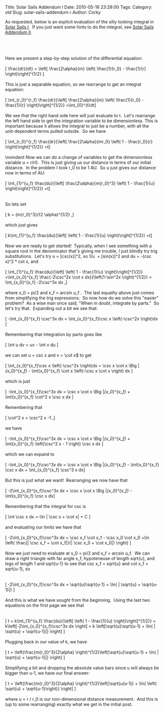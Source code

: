 Title: Solar Sails Addendum I
Date: 2010-05-16 23:28:00
Tags: 
Category: old
Slug: solar-sails-addendum-i
Author: Corky

As requested, below is an explicit evaluation of the silly looking integral in <a href="http://thevirtuosi.blogspot.com/2010/05/solar-sails-i.html">Solar Sails I</a>. &nbsp;If you just want some hints to do the integral, see <a href="http://thevirtuosi.blogspot.com/2010/05/solar-sails-addendum-ii.html">Solar Sails Addendum II</a>.<br /><br /><a name='more'></a><br /><br /><br />Here we present a step-by-step solution of the differential equation:<br /><br />\[ \frac{dr}{dt} = \left[ \frac{2\alpha}{m} \left( \frac{1}{r_0} - \frac{1}{r} \right)\right]^{1/2} \]<br /><br />This is just a separable equation, so we rearrange to get an integral equation:<br /><br />\[ \int_{r_0}^{r_f} \frac{dr}{\left[ \frac{2\alpha}{m} \left( \frac{1}{r_0} - \frac{1}{r} \right)\right]^{1/2}} =\int_{0}^{t}dt\]<br /><br />We see that the right hand side here will just evaluate to t. &nbsp;Let's rearrange the left hand side to get the integration variable to be dimensionless. This is important because it allows the integral to just be a number, with all the unit-dependent terms pulled outside. &nbsp;So we have<br /><br />\[ \int_{r_0}^{r_f} \frac{dr}{\left[ \frac{2\alpha}{mr_0} \left( 1 - \frac{r_0}{r} \right)\right]^{1/2}} =t\]<br /><br />\noindent Now we can do a change of variables to get the dimensionless variable u = r/r0. &nbsp;This is just giving us our distance in terms of our initial distance. &nbsp;In the problem I took r_0 to be 1 AU. &nbsp;So u just gives our distance now in terms of AU:<br /><br />\[ \int_{1}^{u_f} \frac{du}{\left[ \frac{2\alpha}{m{r_0}^3} \left( 1 - \frac{1}{u} \right)\right]^{1/2}} =t\]<br /><br /><br />So lets set<br /><br />\[ k = (m{r_0}^3}/{2 \alpha)^{1/2} ,\]<br /><br />which just gives<br /><br />\[ k\int_{1}^{u_f} \frac{du}{\left[ \left( 1 - \frac{1}{u} \right)\right]^{1/2}} =t\]<br /><br />Now we are ready to get started! &nbsp;Typically, when I see something with a square root in the denominator that's giving me trouble, I just blindly try trig substitutions. &nbsp;Let's try u = [csc(x)]^2, so 1/u &nbsp;= [sin(x)]^2 and du = -(csc x)^2 * cot x, and<br /><br />\[ \int_{1}^{u_f} \frac{du}{\left[ \left( 1 - \frac{1}{u} \right)\right]^{1/2}} =\int_{x_0}^{x_f} \frac{-2\csc^2x \cot x dx}{\left(1-\sin^2x \right)^{1/2}} = \int_{x_0}^{x_f} -2\csc^3x dx ,\]<br /><br />where x_0 = pi/2 and x_f = arcsin u_f . &nbsp;The last equality above just comes from simplifying the trig expressions. &nbsp;So now how do we solve this "easier" problem? &nbsp;As a wise man once said, "When in doubt, integrate by parts." &nbsp;So let's try that. &nbsp;Expanding out a bit we see that:<br /><br />\[ -\int_{x_0}^{x_f} \csc^3x dx = \int_{x_0}^{x_f}\csc x \left(-\csc^2x \right)dx \]<br /><br />Remembering that integration by parts goes like<br /><br />\[ \int u dv = uv - \int v du \]<br /><br />we can set u = csc x and v = \cot x$ to get<br /><br />\[ \int_{x_0}^{x_f}\csc x \left(-\csc^2x \right)dx = \csc x \cot x \Big |_{x_0}^{x_f} - \int_{x_0}^{x_f} \cot x \left(-\csc x \cot x \right) dx \]<br /><br />which is just<br /><br />\[ -\int_{x_0}^{x_f}\csc^3x dx = \csc x \cot x \Big |_{x_0}^{x_f} + \int_{x_0}^{x_f} \cot^2 x \csc x dx \]<br /><br />Remembering that<br /><br />\[ \cot^2 x = \csc^2 x -1 ,\]<br /><br />we have<br /><br />\[ -\int_{x_0}^{x_f}\csc^3x dx = \csc x \cot x \Big |_{x_0}^{x_f} + \int_{x_0}^{x_f} \left(\csc^2 x - 1 \right) \csc x dx \]<br /><br />which we can expand to<br /><br />\[ -\int_{x_0}^{x_f}\csc^3x dx = \csc x \cot x \Big |_{x_0}^{x_f} - \int_{x_0}^{x_f} \csc x dx + \int_{x_0}^{x_f} \csc^3 x dx\]<br /><br />But this is just what we want! &nbsp;Rearranging we now have that<br /><br />\[ -2\int_{x_0}^{x_f}\csc^3x dx = \csc x \cot x \Big |_{x_0}^{x_f} - \int_{x_0}^{x_f} \csc x dx\]<br /><br />Remembering that the integral for csc is<br /><br />\[ \int \csc x dx =-\ln | \csc x + \cot x| + C \]<br /><br />and evaluating our limits we have that<br /><br />\[ -2\int_{x_0}^{x_f}\csc^3x dx = \csc x_f \cot x_f - \csc x_0 \cot x_0 +\ln \left( \frac{| \csc x_f + \cot x_f|}{| \csc x_0 + \cot x_0|} \right) \]<br /><br />Now we just need to evaluate at x_0 = pi/2 and x_f = arcsin u_f. &nbsp;We can draw a right triangle with far angle x_f, hypoteneuse of length sqrt{u}, and legs of length 1 and sqrt{u-1} to see that csc x_f = sqrt{u} and cot x_f = sqrt{u-1}, so<br /><br /><br />\[ -2\int_{x_0}^{x_f}\csc^3x dx = \sqrt{u}\sqrt{u-1} + \ln{ | \sqrt{u} + \sqrt{u-1}|} \]<br /><br />And this is what we have sought from the beginning. &nbsp;Using the last two equations on the first page we see that<br /><br /><br />\[ t = k\int_{1}^{u_f} \frac{du}{\left[ \left( 1 - \frac{1}{u} \right)\right]^{1/2}} = k\left[-2\int_{x_0}^{x_f}\csc^3x dx \right] = k \left[\sqrt{u}\sqrt{u-1} + \ln{ | \sqrt{u} + \sqrt{u-1}|} \right] \]<br /><br />Plugging back in our value of k, we have<br /><br />\[ t = \left(\frac{m{r_0}^3}{2\alpha} \right)^{1/2}\left[\sqrt{u}\sqrt{u-1} + \ln{ | \sqrt{u} + \sqrt{u-1}|} \right] \]<br /><br />Simplifying a bit and dropping the absolute value bars since u will always be bigger than u-1, we have our final answer:<br /><br />\[ t = \left(\frac{m{r_0}^3}{2\alpha} \right)^{1/2}\left[\sqrt{u(u-1)} + \ln{ \left( \sqrt{u} + \sqrt{u-1}\right)} \right] \]<br /><br />where u = r / r_0 is our non-dimensional distance measurement. &nbsp;And this is (up to some rearranging) exactly what we get in the initial post. <br /><div><br /></div>
